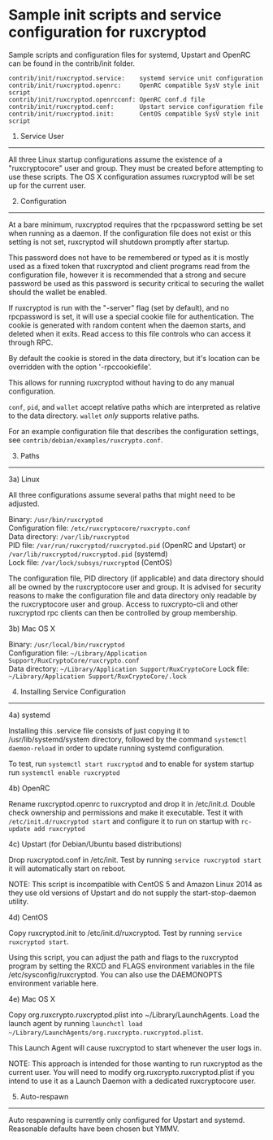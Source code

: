 Sample init scripts and service configuration for ruxcryptod
==========================================================

Sample scripts and configuration files for systemd, Upstart and OpenRC
can be found in the contrib/init folder.

    contrib/init/ruxcryptod.service:    systemd service unit configuration
    contrib/init/ruxcryptod.openrc:     OpenRC compatible SysV style init script
    contrib/init/ruxcryptod.openrcconf: OpenRC conf.d file
    contrib/init/ruxcryptod.conf:       Upstart service configuration file
    contrib/init/ruxcryptod.init:       CentOS compatible SysV style init script

1. Service User
---------------------------------

All three Linux startup configurations assume the existence of a "ruxcryptocore" user
and group.  They must be created before attempting to use these scripts.
The OS X configuration assumes ruxcryptod will be set up for the current user.

2. Configuration
---------------------------------

At a bare minimum, ruxcryptod requires that the rpcpassword setting be set
when running as a daemon.  If the configuration file does not exist or this
setting is not set, ruxcryptod will shutdown promptly after startup.

This password does not have to be remembered or typed as it is mostly used
as a fixed token that ruxcryptod and client programs read from the configuration
file, however it is recommended that a strong and secure password be used
as this password is security critical to securing the wallet should the
wallet be enabled.

If ruxcryptod is run with the "-server" flag (set by default), and no rpcpassword is set,
it will use a special cookie file for authentication. The cookie is generated with random
content when the daemon starts, and deleted when it exits. Read access to this file
controls who can access it through RPC.

By default the cookie is stored in the data directory, but it's location can be overridden
with the option '-rpccookiefile'.

This allows for running ruxcryptod without having to do any manual configuration.

`conf`, `pid`, and `wallet` accept relative paths which are interpreted as
relative to the data directory. `wallet` *only* supports relative paths.

For an example configuration file that describes the configuration settings,
see `contrib/debian/examples/ruxcrypto.conf`.

3. Paths
---------------------------------

3a) Linux

All three configurations assume several paths that might need to be adjusted.

Binary:              `/usr/bin/ruxcryptod`  
Configuration file:  `/etc/ruxcryptocore/ruxcrypto.conf`  
Data directory:      `/var/lib/ruxcryptod`  
PID file:            `/var/run/ruxcryptod/ruxcryptod.pid` (OpenRC and Upstart) or `/var/lib/ruxcryptod/ruxcryptod.pid` (systemd)  
Lock file:           `/var/lock/subsys/ruxcryptod` (CentOS)  

The configuration file, PID directory (if applicable) and data directory
should all be owned by the ruxcryptocore user and group.  It is advised for security
reasons to make the configuration file and data directory only readable by the
ruxcryptocore user and group.  Access to ruxcrypto-cli and other ruxcryptod rpc clients
can then be controlled by group membership.

3b) Mac OS X

Binary:              `/usr/local/bin/ruxcryptod`  
Configuration file:  `~/Library/Application Support/RuxCryptoCore/ruxcrypto.conf`  
Data directory:      `~/Library/Application Support/RuxCryptoCore`
Lock file:           `~/Library/Application Support/RuxCryptoCore/.lock`

4. Installing Service Configuration
-----------------------------------

4a) systemd

Installing this .service file consists of just copying it to
/usr/lib/systemd/system directory, followed by the command
`systemctl daemon-reload` in order to update running systemd configuration.

To test, run `systemctl start ruxcryptod` and to enable for system startup run
`systemctl enable ruxcryptod`

4b) OpenRC

Rename ruxcryptod.openrc to ruxcryptod and drop it in /etc/init.d.  Double
check ownership and permissions and make it executable.  Test it with
`/etc/init.d/ruxcryptod start` and configure it to run on startup with
`rc-update add ruxcryptod`

4c) Upstart (for Debian/Ubuntu based distributions)

Drop ruxcryptod.conf in /etc/init.  Test by running `service ruxcryptod start`
it will automatically start on reboot.

NOTE: This script is incompatible with CentOS 5 and Amazon Linux 2014 as they
use old versions of Upstart and do not supply the start-stop-daemon utility.

4d) CentOS

Copy ruxcryptod.init to /etc/init.d/ruxcryptod. Test by running `service ruxcryptod start`.

Using this script, you can adjust the path and flags to the ruxcryptod program by
setting the RXCD and FLAGS environment variables in the file
/etc/sysconfig/ruxcryptod. You can also use the DAEMONOPTS environment variable here.

4e) Mac OS X

Copy org.ruxcrypto.ruxcryptod.plist into ~/Library/LaunchAgents. Load the launch agent by
running `launchctl load ~/Library/LaunchAgents/org.ruxcrypto.ruxcryptod.plist`.

This Launch Agent will cause ruxcryptod to start whenever the user logs in.

NOTE: This approach is intended for those wanting to run ruxcryptod as the current user.
You will need to modify org.ruxcrypto.ruxcryptod.plist if you intend to use it as a
Launch Daemon with a dedicated ruxcryptocore user.

5. Auto-respawn
-----------------------------------

Auto respawning is currently only configured for Upstart and systemd.
Reasonable defaults have been chosen but YMMV.
